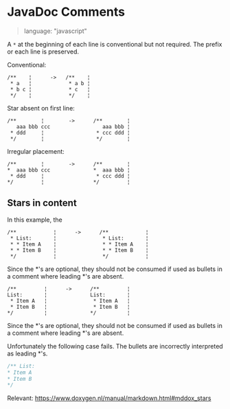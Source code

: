 # JavaDoc Comments #

> language: "javascript"

A `*` at the beginning of each line is conventional but not required. The prefix
or each line is preserved.

Conventional:

    /**    ¦      ->   /**    ¦
     * a   ¦            * a b ¦
     * b c ¦            * c   ¦
     */    ¦            */    ¦

Star absent on first line:

    /**        ¦        ->      /**        ¦
       aaa bbb ccc                 aaa bbb ¦
     * ddd     ¦                 * ccc ddd ¦
     */        ¦                 */        ¦

Irregular placement:

    /**        ¦        ->      /**        ¦
    *  aaa bbb ccc              *  aaa bbb ¦
     * ddd     ¦                 * ccc ddd ¦
    */         ¦                */         ¦

## Stars in content ##

In this example, the 

    /**            ¦      ->      /**            ¦
     * List:       ¦               * List:       ¦
     * * Item A    ¦               * * Item A    ¦
     * * Item B    ¦               * * Item B    ¦
     */            ¦               */            ¦

Since the *'s are optional, they should not be consumed if used as bullets in a
comment where leading *'s are absent.

    /**         ¦      ->      /**         ¦
    List:       ¦              List:       ¦
     * Item A   ¦               * Item A   ¦
     * Item B   ¦               * Item B   ¦
    */          ¦              */          ¦

Since the *'s are optional, they should not be consumed if used as bullets in a
comment where leading *'s are absent.

Unfortunately the following case fails. The bullets are incorrectly interpreted
as leading *'s.

``` js
/** List:
* Item A
* Item B
*/
```

Relevant: https://www.doxygen.nl/manual/markdown.html#mddox_stars
